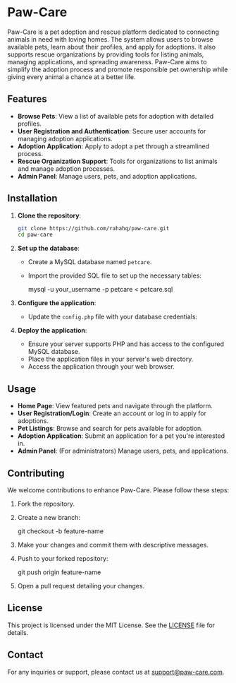 # Paw-Care

Paw-Care is a pet adoption and rescue platform dedicated to connecting animals in need with loving homes. The system allows users to browse available pets, learn about their profiles, and apply for adoptions. It also supports rescue organizations by providing tools for listing animals, managing applications, and spreading awareness. Paw-Care aims to simplify the adoption process and promote responsible pet ownership while giving every animal a chance at a better life.

## Features

- **Browse Pets**: View a list of available pets for adoption with detailed profiles.
- **User Registration and Authentication**: Secure user accounts for managing adoption applications.
- **Adoption Application**: Apply to adopt a pet through a streamlined process.
- **Rescue Organization Support**: Tools for organizations to list animals and manage adoption processes.
- **Admin Panel**: Manage users, pets, and adoption applications.

## Installation

1. **Clone the repository**:

   ```bash
   git clone https://github.com/rahahq/paw-care.git
   cd paw-care


2. **Set up the database**:

   - Create a MySQL database named `petcare`.
   - Import the provided SQL file to set up the necessary tables:

     mysql -u your_username -p petcare < petcare.sql


3. **Configure the application**:

   - Update the `config.php` file with your database credentials:

     <?php
      $dbHost = 'localhost';
      $dbUsername = 'your_username';
      $dbPassword = 'your_password';
      $dbName = 'petcare';
      ?>


4. **Deploy the application**:

   - Ensure your server supports PHP and has access to the configured MySQL database.
   - Place the application files in your server's web directory.
   - Access the application through your web browser.

## Usage

- **Home Page**: View featured pets and navigate through the platform.
- **User Registration/Login**: Create an account or log in to apply for adoptions.
- **Pet Listings**: Browse and search for pets available for adoption.
- **Adoption Application**: Submit an application for a pet you're interested in.
- **Admin Panel**: (For administrators) Manage users, pets, and applications.

## Contributing

We welcome contributions to enhance Paw-Care. Please follow these steps:

1. Fork the repository.
2. Create a new branch:

   git checkout -b feature-name


3. Make your changes and commit them with descriptive messages.
4. Push to your forked repository:

   git push origin feature-name


5. Open a pull request detailing your changes.

## License

This project is licensed under the MIT License. See the [LICENSE](LICENSE) file for details.

## Contact

For any inquiries or support, please contact us at support@paw-care.com.

```
